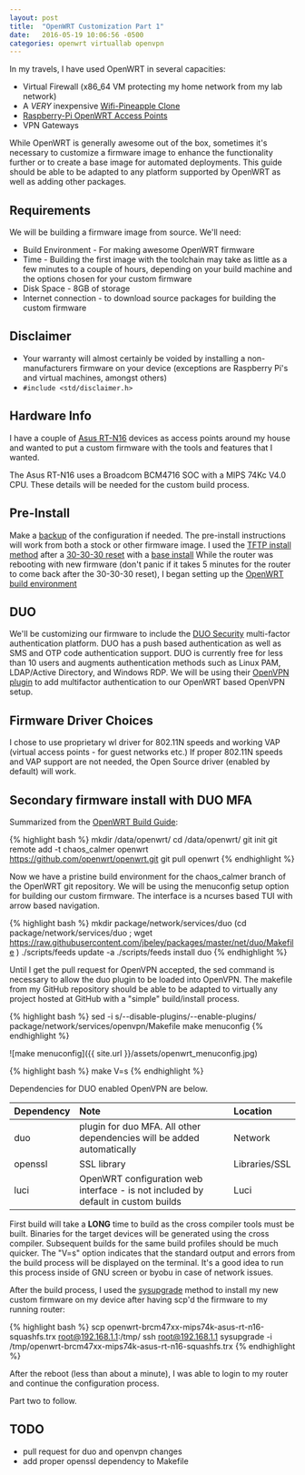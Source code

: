 ```yaml
---
layout: post
title:  "OpenWRT Customization Part 1"
date:   2016-05-19 10:06:56 -0500
categories: openwrt virtuallab openvpn
---
```

In my travels, I have used OpenWRT in several capacities:

* Virtual Firewall (x86_64 VM protecting my home network from my lab network)
* A *VERY* inexpensive [Wifi-Pineapple
  Clone](http://wiki.khairulazam.net/index.php?title=Wifi_Pineapple_Mark_V_on_TP-Link_MR3020)
* [Raspberry-Pi OpenWRT Access
  Points](https://wiki.openwrt.org/toh/raspberry_pi_foundation/raspberry_pi)
* VPN Gateways

While OpenWRT is generally awesome out of the box, sometimes it's necessary to
customize a firmware image to enhance the functionality further or to create
a base image for automated deployments. This guide should be able to be adapted to any platform supported by OpenWRT as well as adding other packages.

Requirements
---
We will be building a firmware image from source. We'll need:

* Build Environment - For making awesome OpenWRT firmware
* Time - Building the first image with the toolchain may take as little as a few
  minutes to a couple of hours, depending on your build machine and the options
  chosen for your custom firmware
* Disk Space - 8GB of storage
* Internet connection - to download source packages for building the custom
  firmware

Disclaimer
---
* Your warranty will almost certainly be voided by installing a non-manufacturers
  firmware on your device (exceptions are Raspberry Pi's and virtual machines,
  amongst others)
* `#include <std/disclaimer.h>`

Hardware Info
---
I have a couple of [Asus RT-N16](https://wiki.openwrt.org/toh/asus/rt-n16) devices
as access points around my house and wanted to put a custom firmware with the
tools and features that I wanted.

The Asus RT-N16 uses a  Broadcom BCM4716 SOC with a  MIPS 74Kc V4.0 CPU. These
details will be needed for the custom build process.

Pre-Install
---
Make a [backup](https://wiki.openwrt.org/doc/howto/generic.backup) of the configuration if needed.
The pre-install instructions will work from both a stock or other firmware
image. I used the [TFTP install method](https://wiki.openwrt.org/toh/asus/rt-n16#oem_installation_using_the_tftp_method) after a [30-30-30 reset](https://www.dd-wrt.com/wiki/index.php/Hard_reset_or_30/30/30) with a [base install](https://downloads.openwrt.org/chaos_calmer/15.05.1/brcm47xx/mips74k/openwrt-15.05.1-brcm47xx-mips74k-asus-rt-n16-squashfs.trx)
While the router was rebooting with new firmware (don't panic if it takes
5 minutes for the router to come back after the 30-30-30 reset), I began setting
up the [OpenWRT build environment](https://wiki.openwrt.org/doc/howto/build)

## DUO
We'll be customizing our firmware to include the [DUO Security](https://duo.com/)
multi-factor authentication platform. DUO has a push based authentication as
well as SMS and OTP code authentication support. DUO is currently free for less
than 10 users and augments authentication methods such as Linux PAM,
LDAP/Active Directory, and Windows RDP. We will be using their [OpenVPN
plugin](https://github.com/duosecurity/duo_openvpn) to add multifactor
authentication to our OpenWRT based OpenVPN setup.


Firmware Driver Choices
---
I chose to use proprietary wl driver for 802.11N speeds and working VAP (virtual
access points - for guest networks etc.) If proper 802.11N speeds and VAP support
are not needed, the Open Source driver (enabled by default) will work.

Secondary firmware install with DUO MFA
---
Summarized from the [OpenWRT Build Guide](https://wiki.openwrt.org/doc/howto/build):

{% highlight bash %}
mkdir /data/openwrt/
cd /data/openwrt/
git init
git remote add -t chaos_calmer openwrt https://github.com/openwrt/openwrt.git
git pull openwrt
{% endhighlight %}

Now we have a pristine build environment for the chaos_calmer branch of the
OpenWRT git repository.  We will be using the menuconfig setup option for building our custom firmware.  The interface is a ncurses based TUI with arrow based navigation.


{% highlight bash %}
mkdir package/network/services/duo
(cd package/network/services/duo ; wget https://raw.githubusercontent.com/jbeley/packages/master/net/duo/Makefile )
./scripts/feeds update -a
./scripts/feeds install duo
{% endhighlight %}


Until I get the pull request for OpenVPN accepted, the sed command is necessary
to allow the duo plugin to be loaded into OpenVPN. The makefile from my GitHub
repository should be able to be adapted to virtually any project hosted at
GitHub with a "simple" build/install process.


{% highlight bash %}
sed -i s/--disable-plugins/--enable-plugins/ package/network/services/openvpn/Makefile
make menuconfig
{% endhighlight %}

![make menuconfig]({{ site.url }}/assets/openwrt_menuconfig.jpg)


{% highlight bash %}
make V=s
{% endhighlight %}

Dependencies for DUO enabled OpenVPN are below.

| Dependency | Note | Location |
| :------------- | :------------- | :---------- |
| duo | plugin for duo MFA. All other dependencies will be added automatically | Network |
| openssl |  SSL library  | Libraries/SSL |
| luci | OpenWRT configuration web interface - is not included by default in custom builds | Luci |

First build will take a  **LONG** time to build as the cross compiler tools must
be built. Binaries for the target devices will be generated using the cross
compiler. Subsequent builds for the same build profiles should be much quicker.
The "V=s" option indicates that the standard output and errors from the build
process will be displayed on the terminal. It's a good idea to run this process
inside of GNU screen or byobu in case of network issues.


After the build process, I used the
[sysupgrade](https://wiki.openwrt.org/doc/howto/generic.sysupgrade)
method to install my new custom firmware on my device after having scp'd the
firmware to my running router:


{% highlight bash %}
scp openwrt-brcm47xx-mips74k-asus-rt-n16-squashfs.trx root@192.168.1.1:/tmp/
ssh root@192.168.1.1 sysupgrade -i
/tmp/openwrt-brcm47xx-mips74k-asus-rt-n16-squashfs.trx
{% endhighlight %}

After the reboot (less than about a minute), I was able to login to my router
and continue the configuration process.

Part two to follow.


## TODO
* pull request for duo and openvpn changes
* add proper openssl dependency to Makefile



